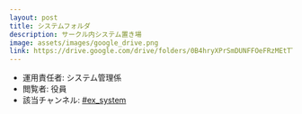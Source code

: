 ```yaml
---
layout: post
title: システムフォルダ
description: サークル内システム置き場
image: assets/images/google_drive.png
link: https://drive.google.com/drive/folders/0B4hryXPrSmDUNFFOeFRzMEtTT28
---
```


- 運用責任者: システム管理係
- 閲覧者: 役員
- 該当チャンネル: [#ex_system](https://sokon.slack.com/messages/C4KPRMYSU/)